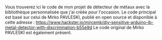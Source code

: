 Vous trouverez ici le code de mon projet de détecteur de métaux avec la bibliothèque personnalisée que j'ai créée pour l'occasion.
Le code principal est basé sur celui de Mirko PAVLESKI, publié en open source et disponible à cette adresse : https://www.hackster.io/mircemk/diy-sensitive-arduino-ib-metal-detector-with-discrimination-b55e9d 
Le code original de Mirko PAVLESKI est également présent.
